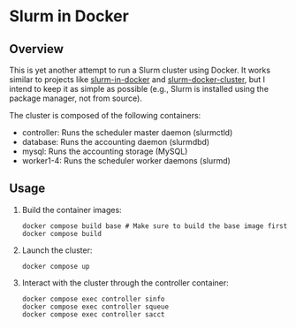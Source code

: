 # Slurm in Docker

## Overview

This is yet another attempt to run a Slurm cluster using Docker.
It works similar to projects like
[slurm-in-docker](https://github.com/SciDAS/slurm-in-docker) and
[slurm-docker-cluster](https://github.com/giovtorres/slurm-docker-cluster),
but I intend to keep it as simple as possible (e.g., Slurm is installed using
the package manager, not from source).

The cluster is composed of the following containers:

-  controller: Runs the scheduler master daemon (slurmctld)
-  database: Runs the accounting daemon (slurmdbd)
-  mysql: Runs the accounting storage (MySQL)
-  worker1-4: Runs the scheduler worker daemons (slurmd)

## Usage

1. Build the container images:
    ```
    docker compose build base # Make sure to build the base image first
    docker compose build
    ```

2. Launch the cluster:
    ```
    docker compose up
    ```

3. Interact with the cluster through the controller container:
    ```
    docker compose exec controller sinfo
    docker compose exec controller squeue
    docker compose exec controller sacct
    ```
